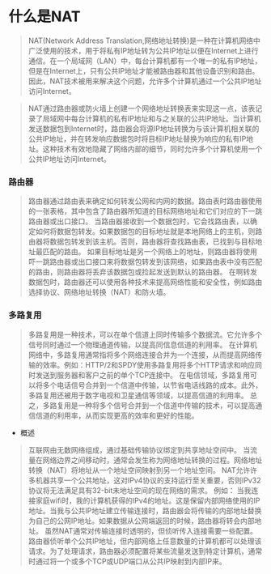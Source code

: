 # 什么是NAT
>
> NAT(Network Address Translation,网络地址转换)是一种在计算机网络中广泛使用的技术，用于将私有IP地址转为公共IP地址以便在Internet上进行通信。在一个局域网（LAN）中，每台计算机都有一个唯一的私有IP地址，但是在Internet上，只有公共IP地址才能被路由器和其他设备识别和路由。因此，NAT技术被用来解决这个问题，允许多个计算机通过一个公共IP地址访问Internet。

> NAT通过路由器或防火墙上创建一个网络地址转换表来实现这一点，该表记录了局域网中每台计算机的私有IP地址和与之关联的公共IP地址。当计算机发送数据包到Internet时，路由器会将源IP地址转换为与该计算机相关联的公共IP地址，并在转发响应数据包时将目标IP地址替换为响应的私有IP地址。这种技术有效地隐藏了网络内部的细节，同时允许多个计算机使用一个公共IP地址访问Internet。

### 路由器
>
> 路由器通过路由表来确定如何转发公网和内网的数据。路由表时路由器使用的一张表格，其中包含了路由器所知道的目标网络地址和它们对应的下一跳路由器或出口接口。
> 当路由器接收到一个数据包时，它会找路由表，以确定如何将数据包转发。如果数据包的目标地址就是本地网络上的主机，则路由器将数据包转发到该主机。否则，路由器将查找路由表，已找到与目标地址最匹配的路由。
> 如果目标地址是另一个网络上的地址，则路由器将使用吓一跳路由器或出口接口来将数据包转发到该网络，如果路由表中没有匹配的路由，则路由器将丢弃该数据包或捡起发送到默认的路由器。
> 在啊转发数据包时，路由器还可以使用各种技术来提高网络性能和安全性，例如路由选择协议、网络地址转换（NAT）和防火墙。

### 多路复用
> 多路复用是一种技术，可以在单个信道上同时传输多个数据流。它允许多个信号同时通过一个物理通道传输，以提高同信息信道的利用率。
> 在计算机网络中，多路复用通常指将多个网络连接合并为一个连接，从而提高网络传输的效率。例如：HTTP/2和SPDY使用多路复用将多个HTTP请求和响应同时发送到服务器和客户之前的单个TCP连接中。
> 在电信领域，多路复用可以将多个电话信号合并到一个信道中传输，以节省电话线路的成本。此外，多路复用还被用于数字电视和卫星通信等领域，以提高信道的利用率。
> 总之，多路复用是一种将多个信号合并到一个信道中传输的技术，可以提高通信信道的利用率，从而实现更高的效率和更好的性能。

- 概述

> 互联网由无数网络组成，通过基础传输协议绑定到共享地址空间中。
> 当流量在网络边界之间移动时，通常会发生称为网络地址转换的过程。网络地址转换（NAT）将地址从一个地址空间映射到另一个地址空间。
> NAT允许许多机器共享一个公共地址，这对IPv4协议的支持运行至关重要，否则IPv32协议将无法满足具有32-bit未地址空间的现在网络的需求。
> 例如：
> 当我连接家庭wifi时，我的计算机获得的IPv4的地址。这是保留内部网络使用的IP地址。当我与公共IP地址建立传输连接时，路由器会将传输的内部地址替换为自己的公网IP地址。如果数据从公网端返回的时候，路由器将转会内部地址。
> 虽然NAT通常对传输连接时透明的，但侦听传入连接需要一些配置。路由器侦听单个公共IP地址，但内部网络上任意数量的计算机都可以处理该请求。为了处理请求，路由器必须配置将某些流量发送到特定计算机，通常时通过将一个或多个TCP或UDP端口从公共IP映射到内部IP来。
